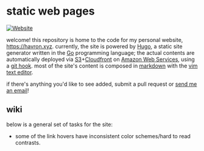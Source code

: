# static web pages 
[![Website](https://img.shields.io/website-up-down-green-red/http/shields.io.svg)](https://havron.xyz)

welcome! this repository is home to the code for my personal website,
<https://havron.xyz>. currently, the site is powered by
[Hugo](https://gohugo.io/), a static site generator written in the
[Go](https://golang.org/) programming language; the actual contents are
automatically deployed via
[S3](https://aws.amazon.com/s3/)+[Cloudfront](https://aws.amazon.com/cloudfront/)
on [Amazon Web Services](https://aws.amazon.com/), using a [git
hook](https://git-scm.com/book/en/v2/Customizing-Git-Git-Hooks). most of the
site's content is composed in
[markdown](http://daringfireball.net/projects/markdown/) with the [vim text
editor](http://www.vim.org/). 

if there's anything you'd like to see added,
submit a pull request or [send me an email](mailto:havron@virginia.edu)!

## wiki
below is a general set of tasks for the site:

- some of the link hovers have inconsistent color schemes/hard to read contrasts.
